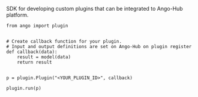 SDK for developing custom plugins that can be integrated to Ango-Hub platform.

    from ango import plugin


    # Create callback function for your plugin. 
    # Input and output definitions are set on Ango-Hub on plugin register
    def callback(data):
        result = model(data)
        return result
    
    
    p = plugin.Plugin("<YOUR_PLUGIN_ID>", callback)
    
    plugin.run(p)